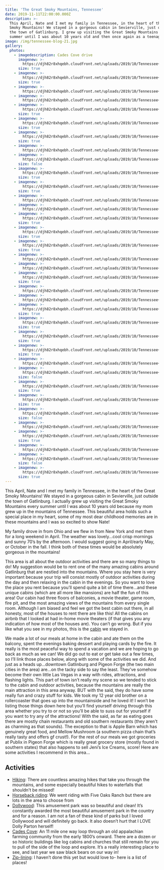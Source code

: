 ```yaml
---
title: 'The Great Smoky Mountains, Tennessee'
date: 2019-11-11T22:00:00.000Z
description: >-
  This April, Nate and I met my family in Tennessee, in the heart of the Great
  Smoky Mountains! We stayed in a gorgeous cabin in Sevierville, just outside
  the town of Gatlinburg. I grew up visiting the Great Smoky Mountains every
  summer until I was about 10 years old and then once again as a teenager.
image: /img/tennessee-blog-21.jpg
gallery:
  photos:
    - imagedescription: Cades Cove drive
      imagenew: >-
        https://djh82r8xhqebh.cloudfront.net/uploads/2019/10/Tennessee+Blog-1.jpg
      size: true
    - imagenew: >-
        https://djh82r8xhqebh.cloudfront.net/uploads/2019/10/Tennessee+Blog-2.jpg
      size: true
    - imagenew: >-
        https://djh82r8xhqebh.cloudfront.net/uploads/2019/10/Tennessee+Blog-3.jpg
    - imagenew: >-
        https://djh82r8xhqebh.cloudfront.net/uploads/2019/10/Tennessee+Blog-4.jpg
    - imagenew: >-
        https://djh82r8xhqebh.cloudfront.net/uploads/2019/10/Tennessee+Blog-6.jpg
      size: true
    - imagenew: >-
        https://djh82r8xhqebh.cloudfront.net/uploads/2019/10/Tennessee+Blog-5.jpg
      size: true
    - imagenew: >-
        https://djh82r8xhqebh.cloudfront.net/uploads/2019/10/Tennessee+Blog-7.jpg
      size: true
    - imagenew: >-
        https://djh82r8xhqebh.cloudfront.net/uploads/2019/10/Tennessee+Blog-8.jpg
    - imagenew: >-
        https://djh82r8xhqebh.cloudfront.net/uploads/2019/10/Tennessee+Blog-9.jpg
      size: false
    - imagenew: >-
        https://djh82r8xhqebh.cloudfront.net/uploads/2019/10/Tennessee+Blog-10.jpg
      size: true
    - imagenew: >-
        https://djh82r8xhqebh.cloudfront.net/uploads/2019/10/Tennessee+Blog-11.jpg
      size: true
    - imagenew: >-
        https://djh82r8xhqebh.cloudfront.net/uploads/2019/10/Tennessee+Blog-12.jpg
    - imagenew: >-
        https://djh82r8xhqebh.cloudfront.net/uploads/2019/10/Tennessee+Blog-15.jpg
    - imagenew: >-
        https://djh82r8xhqebh.cloudfront.net/uploads/2019/10/Tennessee+Blog-14.jpg
      size: true
    - imagenew: >-
        https://djh82r8xhqebh.cloudfront.net/uploads/2019/10/Tennessee+Blog-13.jpg
      size: true
    - imagenew: >-
        https://djh82r8xhqebh.cloudfront.net/uploads/2019/10/Tennessee+Blog-17.jpg
      size: true
    - imagenew: >-
        https://djh82r8xhqebh.cloudfront.net/uploads/2019/10/Tennessee+Blog-18.jpg
    - imagenew: >-
        https://djh82r8xhqebh.cloudfront.net/uploads/2019/10/Tennessee+Blog-19.jpg
    - imagenew: >-
        https://djh82r8xhqebh.cloudfront.net/uploads/2019/10/Tennessee+Blog-21.jpg
      size: true
    - imagenew: >-
        https://djh82r8xhqebh.cloudfront.net/uploads/2019/10/Tennessee+Blog-24.jpg
    - imagenew: >-
        https://djh82r8xhqebh.cloudfront.net/uploads/2019/10/Tennessee+Blog-23.jpg
    - imagenew: >-
        https://djh82r8xhqebh.cloudfront.net/uploads/2019/10/Tennessee+Blog-25.jpg
      size: true
    - imagenew: >-
        https://djh82r8xhqebh.cloudfront.net/uploads/2019/10/Tennessee+Blog-22.jpg
      size: true
    - imagenew: >-
        https://djh82r8xhqebh.cloudfront.net/uploads/2019/10/Tennessee+Blog-26.jpg
      size: true
    - imagenew: >-
        https://djh82r8xhqebh.cloudfront.net/uploads/2019/10/Tennessee+Blog-28.jpg
      size: true
    - imagenew: >-
        https://djh82r8xhqebh.cloudfront.net/uploads/2019/10/Tennessee+Blog-31.jpg
    - imagenew: >-
        https://djh82r8xhqebh.cloudfront.net/uploads/2019/10/Tennessee+Blog-32.jpg
      size: false
    - imagenew: >-
        https://djh82r8xhqebh.cloudfront.net/uploads/2019/10/Tennessee+Blog-33.jpg
      size: true
    - imagenew: >-
        https://djh82r8xhqebh.cloudfront.net/uploads/2019/10/Tennessee+Blog-35.jpg
      size: true
    - imagenew: >-
        https://djh82r8xhqebh.cloudfront.net/uploads/2019/10/Tennessee+Blog-36.jpg
      size: false
    - imagenew: >-
        https://djh82r8xhqebh.cloudfront.net/uploads/2019/10/Tennessee+Blog-38.jpg
    - imagenew: >-
        https://djh82r8xhqebh.cloudfront.net/uploads/2019/10/Tennessee+Blog-37.jpg
      size: true
    - imagenew: >-
        https://djh82r8xhqebh.cloudfront.net/uploads/2019/10/Tennessee+Blog-39.jpg
    - imagenew: >-
        https://djh82r8xhqebh.cloudfront.net/uploads/2019/10/Tennessee+Blog-40.jpg
      size: false
    - imagenew: >-
        https://djh82r8xhqebh.cloudfront.net/uploads/2019/10/Tennessee+Blog-42.jpg
      size: true
---
```

This April, Nate and I met my family in Tennessee, in the heart of the Great Smoky Mountains! We stayed in a gorgeous cabin in Sevierville, just outside the town of Gatlinburg. I actually grew up visiting the Great Smoky Mountains every summer until I was about 10 years old because my mom grew up in the mountains of Tennessee.  This beautiful area holds such a special place in my heart, some of my most dear childhood memories are in these mountains and I was so excited to show Nate!

My family drove in from Ohio and we flew in from New York and met them for a long weekend in April.  The weather was lovely...cool crisp mornings and sunny 70’s by the afternoon. I would suggest going in April/early May, or October in the fall. I think both of these times would be absolutely gorgeous in the mountains!

This area is all about the outdoor activities and there are so many things to do! My suggestion would be to rent one of the many amazing cabins around Gatlinburg that are nestled into the mountains. Where you stay here is very important because your trip will consist mostly of outdoor activities during the day and then relaxing in the cabin in the evenings. So you want to love the place you rent because you’ll spend quite a bit of time there...and these unique cabins (which are all more like mansions) are half the fun of this area! Our cabin had three floors of balconies, a movie theater, game room, fire pit, and the most amazing views of the mountains from every single room. Although I am biased and feel we got the best cabin out there, in all honesty, most of the houses to rent there are like this! All the cabins on airbnb that I looked at had in-home movie theaters (if that gives you any indication of how most of the houses are). You can’t go wrong. But if you like what you see in my photos, this is the [cabin](https://www.airbnb.com/rooms/25912562?source_impression_id=p3_1573591517_hoi5duSBZFqtZBfl) we stayed in.

We made a lot of our meals at home in the cabin and ate them on the balcony, spent the evenings baking dessert and playing cards by the fire. It really is the most peaceful way to spend a vacation and we are hoping to go back as much as we can! We did go out to eat or get take out a few times, so I’ll link those places below, along with some of the activities we did. And just as a heads up...downtown Gatlinburg and Pigeon Forge (the two main cities in the area) are…on the tacky side to say the least. They’ve somehow become their own little Las Vegas in a way with rides, attractions, and flashing lights. This part of town isn’t really my scene so we tended to stick to the cabin and outdoor activities, because the mountains are really the main attraction in this area anyway. BUT with the said, they do have some really fun and crazy stuff for kids. We took my 12 year old brother on a rollercoaster that goes up into the mountainside and he loved it! I won’t be listing those things down here but you’ll find yourself driving through this area whether you try to or not so you’ll be able to suss out for yourself if you want to try any of the attractions! With the said, as far as eating goes there are mostly chain restaurants and old southern restaurants (they aren't as charming as that sounds). The exception to that is Apple Barn which has genuinely great food, and Mellow Mushroom (a southern pizza chain that’s really tasty and offers gf crust!). For the rest of our meals we got groceries at Publix in Pigeon Forge which is really great grocery store (mostly found in southern states) that also happens to sell Jeni’s Ice Creams, score! Here are some activities I recommend in this area...

## **Activities**

* [Hiking](http://www.hikinginthesmokys.com/location.htm): There are countless amazing hikes that take you through the mountains, and some especially beautiful hikes to waterfalls that shouldn't be missed!
* [Horseback riding](https://www.nps.gov/grsm/planyourvisit/horseriding.htm): We went riding with Five Oaks Ranch but there are lots in the area to choose from
* [Dollywood](https://www.dollywood.com/): This amusement park was so beautiful and clean! It’s constantly awarded the most beautiful amusement park in the country and for a reason. I am not a fan of these kind of parks but I loved Dollywood and will definitely go back. It also doesn’t hurt that I LOVE Dolly Parton herself!
* [Cades Cove](https://www.mysmokymountainpark.com/road-trips/cades-cove-loop-scenic-drive): An 11 mile one way loop through an old appalachian farming community from the early 1800’s onward. There are a dozen or so historic buildings like log cabins and churches that still remain for you to pull of the side of the loop and explore. It’s a really interesting place to see, and last year we saw black bears on our way in! 
* [Zip-lining](https://www.pigeonforgechamber.com/top-4-ziplines-in-the-smoky-mountains/): I haven’t done this yet but would love to- here is a list of places!

